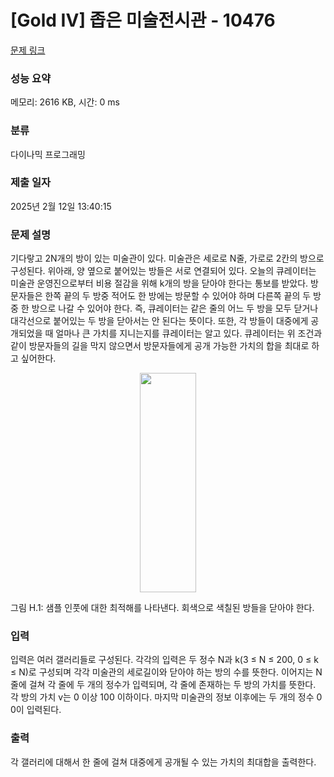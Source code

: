 # [Gold IV] 좁은 미술전시관 - 10476 

[문제 링크](https://www.acmicpc.net/problem/10476) 

### 성능 요약

메모리: 2616 KB, 시간: 0 ms

### 분류

다이나믹 프로그래밍

### 제출 일자

2025년 2월 12일 13:40:15

### 문제 설명

<p>기다랗고 2N개의 방이 있는 미술관이 있다. 미술관은 세로로 N줄, 가로로 2칸의 방으로 구성된다. 위아래, 양 옆으로 붙어있는 방들은 서로 연결되어 있다. 오늘의 큐레이터는 미술관 운영진으로부터 비용 절감을 위해 k개의 방을 닫아야 한다는 통보를 받았다. 방문자들은 한쪽 끝의 두 방중 적어도 한 방에는 방문할 수 있어야 하며 다른쪽 끝의 두 방중 한 방으로 나갈 수 있어야 한다. 즉, 큐레이터는 같은 줄의 어느 두 방을 모두 닫거나 대각선으로 붙어있는 두 방을 닫아서는 안 된다는 뜻이다. 또한, 각 방들이 대중에게 공개되었을 때 얼마나 큰 가치를 지니는지를 큐레이터는 알고 있다. 큐레이터는 위 조건과 같이 방문자들의 길을 막지 않으면서 방문자들에게 공개 가능한 가치의 합을 최대로 하고 싶어한다.</p>

<p style="text-align:center"><img alt="" src="https://www.acmicpc.net/upload/images2/gallery.png" style="height:351px; width:90px"></p>

<p>그림 H.1: 샘플 인풋에 대한 최적해를 나타낸다. 회색으로 색칠된 방들을 닫아야 한다.</p>

### 입력 

 <p>입력은 여러 갤러리들로 구성된다. 각각의 입력은 두 정수 N과 k(3 ≤ N ≤ 200, 0 ≤ k ≤ N)로 구성되며 각각 미술관의 세로길이와 닫아야 하는 방의 수를 뜻한다. 이어지는 N줄에 걸쳐 각 줄에 두 개의 정수가 입력되며, 각 줄에 존재하는 두 방의 가치를 뜻한다. 각 방의 가치 v는 0 이상 100 이하이다. 마지막 미술관의 정보 이후에는 두 개의 정수 0 0이 입력된다.</p>

### 출력 

 <p>각 갤러리에 대해서 한 줄에 걸쳐 대중에게 공개될 수 있는 가치의 최대합을 출력한다.</p>

